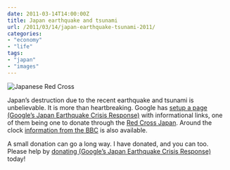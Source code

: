 ```yaml
---
date: 2011-03-14T14:00:00Z
title: Japan earthquake and tsunami
url: /2011/03/14/japan-earthquake-tsunami-2011/
categories:
- "economy"
- "life"
tags:
- "japan"
- "images"
---
```


![](/resources/2011-03-14-japan-earthquake-tsunami-2011.jpg#full "Japanese Red Cross")

Japan’s destruction due to the recent earthquake and tsunami is
unbelievable. It is more than heartbreaking. Google has [setup a page
(Google’s Japan Earthquake Crisis
Response)](http://www.google.com/crisisresponse/japanquake2011.html)
with informational links, one of them being one to donate through the
[Red Cross Japan](http://www.jrc.or.jp/english/). Around the clock
[information from the
BBC](http://www.bbc.co.uk/news/world-middle-east-12307698) is also
available.

A small donation can go a long way. I have donated, and you can too.
Please help by [donating (Google’s Japan Earthquake Crisis
Response)](http://www.google.com/crisisresponse/japanquake2011.html)
today!
